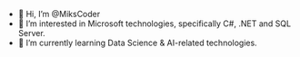 - 👋 Hi, I’m @MiksCoder
- 👀 I’m interested in Microsoft technologies, specifically C#, .NET and SQL Server.
- 🌱 I’m currently learning Data Science & AI-related technologies.

<!---
MiksCoder/MiksCoder is a ✨ special ✨ repository because its `README.md` (this file) appears on your GitHub profile.
You can click the Preview link to take a look at your changes.
--->
